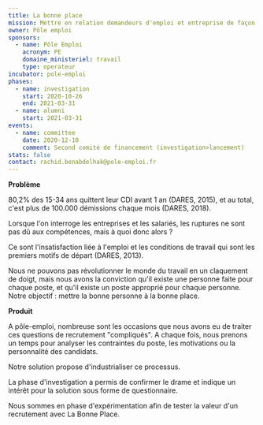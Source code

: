 ```yaml
---
title: La bonne place 
mission: Mettre en relation demandeurs d'emploi et entreprise de façon à ce que cela dure 
owner: Pôle emploi 
sponsors:
  - name: Pôle Emploi
    acronym: PE
    domaine_ministeriel: travail
    type: operateur
incubator: pole-emploi 
phases: 
  - name: investigation
    start: 2020-10-26 
    end: 2021-03-31
  - name: alumni
    start: 2021-03-31
events: 
  - name: committee
    date: 2020-12-10 
    comment: Second comité de financement (investigation>lancement) 
stats: false 
contact: rachid.benabdelhak@pole-emploi.fr
---
```

**Problème**
 
80,2% des 15-34 ans quittent leur CDI avant 1 an (DARES, 2015), et au total, c'est plus de 100.000 démissions chaque mois (DARES, 2018).
 
Lorsque l'on interroge les entreprises et les salariés, les ruptures ne sont pas dû aux compétences, mais à quoi donc alors ?
 
Ce sont l'insatisfaction liée à l'emploi et les conditions de travail qui sont les premiers motifs de départ (DARES, 2013).
 
Nous ne pouvons pas révolutionner le monde du travail en un claquement de doigt, mais nous avons la conviction qu'il existe une personne faite pour chaque poste, et qu'il existe un poste approprié pour chaque personne. Notre objectif : mettre la bonne personne à la bonne place.
 
**Produit**
 
A pôle-emploi, nombreuse sont les occasions que nous avons eu de traiter ces questions de recrutement "compliqués". A chaque fois, nous prenons un temps pour analyser les contraintes du poste, les motivations ou la personnalité des candidats.
 
Notre solution propose d'industrialiser ce processus.
 
La phase d'investigation a permis de confirmer le drame et indique un intérêt pour la solution sous forme de questionnaire.
 
Nous sommes en phase d'expérimentation afin de tester la valeur d'un recrutement avec La Bonne Place.
